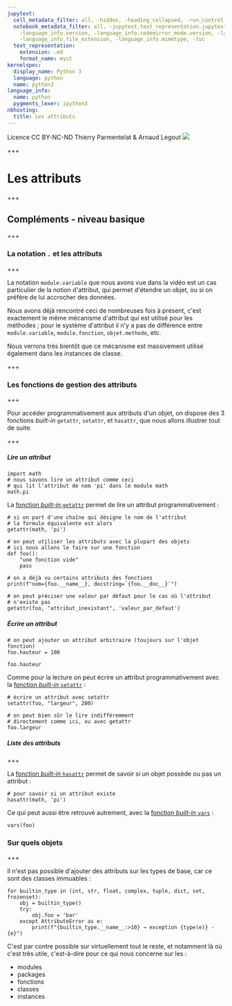 ```yaml
---
jupytext:
  cell_metadata_filter: all, -hidden, -heading_collapsed, -run_control, -trusted
  notebook_metadata_filter: all, -jupytext.text_representation.jupytext_version, -jupytext.text_representation.format_version,
    -language_info.version, -language_info.codemirror_mode.version, -language_info.codemirror_mode,
    -language_info.file_extension, -language_info.mimetype, -toc
  text_representation:
    extension: .md
    format_name: myst
kernelspec:
  display_name: Python 3
  language: python
  name: python3
language_info:
  name: python
  pygments_lexer: ipython3
nbhosting:
  title: Les attributs
---
```


<div class="licence">
<span>Licence CC BY-NC-ND</span>
<span>Thierry Parmentelat &amp; Arnaud Legout</span>
<span><img src="media/both-logos-small-alpha.png" /></span>
</div>

+++

# Les attributs

+++

## Compléments - niveau basique

+++

### La notation `.` et les attributs

+++

La notation `module.variable` que nous avons vue dans la vidéo est un cas particulier de la notion d'attribut, qui permet d'étendre un objet, ou si on préfère de lui accrocher des données.

Nous avons déjà rencontré ceci de nombreuses fois à présent, c'est exactement le même mécanisme d'attribut qui est utilisé pour les méthodes ; pour le système d'attribut il n'y a pas de différence entre `module.variable`, `module.fonction`, `objet.methode`, etc.

Nous verrons très bientôt que ce mécanisme est massivement utilisé également dans les instances de classe.

+++

### Les fonctions de gestion des attributs

+++

Pour accéder programmativement aux attributs d'un objet, on dispose des 3 fonctions *built-in* `getattr`, `setattr`, et `hasattr`, que nous allons illustrer tout de suite.

+++

##### Lire un attribut

```{code-cell} ipython3
import math
# nous savons lire un attribut comme ceci 
# qui lit l'attribut de nom 'pi' dans le module math
math.pi
```

La [fonction *built-in* `getattr`](https://docs.python.org/3/library/functions.html#getattr) permet de lire un attribut programmativement :

```{code-cell} ipython3
# si on part d'une chaîne qui désigne le nom de l'attribut
# la formule équivalente est alors
getattr(math, 'pi')
```

```{code-cell} ipython3
# on peut utiliser les attributs avec la plupart des objets
# ici nous allons le faire sur une fonction
def foo(): 
    "une fonction vide"
    pass

# on a déjà vu certains attributs des fonctions
print(f"nom={foo.__name__}, docstring=`{foo.__doc__}`")
```

```{code-cell} ipython3
# on peut préciser une valeur par défaut pour le cas où l'attribut
# n'existe pas
getattr(foo, "attribut_inexistant", 'valeur_par_defaut')
```

##### Écrire un attribut

```{code-cell} ipython3
# on peut ajouter un attribut arbitraire (toujours sur l'objet fonction)
foo.hauteur = 100

foo.hauteur
```

Comme pour la lecture on peut écrire un attribut programmativement avec la [fonction *built-in* `setattr`](https://docs.python.org/3/library/functions.html#setattr) :

```{code-cell} ipython3
# écrire un attribut avec setattr
setattr(foo, "largeur", 200)

# on peut bien sûr le lire indifféremment
# directement comme ici, ou avec getattr
foo.largeur
```

##### Liste des attributs

+++

La [fonction *built-in* `hasattr`](https://docs.python.org/3/library/functions.html#hasattr) permet de savoir si un objet possède ou pas un attribut :

```{code-cell} ipython3
# pour savoir si un attribut existe
hasattr(math, 'pi')
```

Ce qui peut aussi être retrouvé autrement, avec la [fonction *built-in* `vars`](https://docs.python.org/3/library/functions.html#vars) :

```{code-cell} ipython3
vars(foo)
```

### Sur quels objets

+++

Il n'est pas possible d'ajouter des attributs sur les types de base, car ce sont des classes immuables :

```{code-cell} ipython3
for builtin_type in (int, str, float, complex, tuple, dict, set, frozenset):
    obj = builtin_type()
    try: 
        obj.foo = 'bar'
    except AttributeError as e: 
        print(f"{builtin_type.__name__:>10} → exception {type(e)} - {e}")
```

C'est par contre possible sur virtuellement tout le reste, et notamment là où c'est très utile, c'est-à-dire pour ce qui nous concerne sur les :

 * modules
 * packages
 * fonctions
 * classes
 * instances
